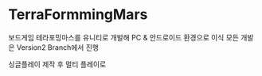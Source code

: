 # TerraFormmingMars

보드게임 테라포밍마스를 유니티로 개발해 PC & 안드로이드 환경으로 이식
모든 개발은 Version2 Branch에서 진행

싱글플레이 제작 후 멀티 플레이로 
